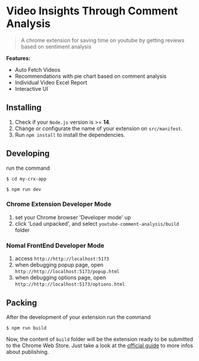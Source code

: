 # Video Insights Through Comment Analysis

> A chrome extension for saving time on youtube by getting reviews based on sentiment analysis

**Features:** 

- Auto Fetch Videos
- Recommendations with pie chart based on comment analysis
- Individual Video Excel Report
- Interactive UI


## Installing

1. Check if your `Node.js` version is >= **14**.
2. Change or configurate the name of your extension on `src/manifest`.
3. Run `npm install` to install the dependencies.

## Developing

run the command

```shell
$ cd my-crx-app

$ npm run dev
```

### Chrome Extension Developer Mode

1. set your Chrome browser 'Developer mode' up
2. click 'Load unpacked', and select `youtube-comment-analysis/build` folder

### Nomal FrontEnd Developer Mode

1. access `http://http://localhost:5173`
2. when debugging popup page, open `http://http://localhost:5173/popup.html`
3. when debugging options page, open `http://http://localhost:5173/options.html`

## Packing

After the development of your extension run the command

```shell
$ npm run build
```

Now, the content of `build` folder will be the extension ready to be submitted to the Chrome Web Store. 
Just take a look at the [official guide](https://developer.chrome.com/webstore/publish) to more infos about publishing.

